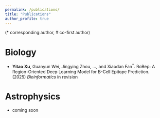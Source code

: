 ```yaml
---
permalink: /publications/
title: "Publications"
author_profile: true
---
```


(* corresponding author, # co-first author)

Biology
=======
- **Yitao Xu**, Guanyun Wei, Jingying Zhou, …, and Xiaodan Fan$^{*}$. RoBep: A Region-Oriented Deep Learning Model for B-Cell Epitope Prediction. (2025) *Bioinformatics* in revision

Astrophysics
============
- coming soon



